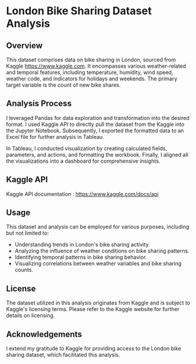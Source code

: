 # London Bike Sharing Dataset Analysis

## Overview

This dataset comprises data on bike sharing in London, sourced from Kaggle https://www.kaggle.com. It encompasses various weather-related and temporal features, including temperature, humidity, wind speed, weather code, and indicators for holidays and weekends. The primary target variable is the count of new bike shares.

## Analysis Process

I leveraged Pandas for data exploration and transformation into the desired format. I used Kaggle API to directly pull the dataset from the Kaggle into the Jupyter Notebook. Subsequently, I exported the formatted data to an Excel file for further analysis in Tableau.

In Tableau, I conducted visualization by creating calculated fields, parameters, and actions, and formatting the workbook. Finally, I aligned all the visualizations into a dashboard for comprehensive insights.

## Kaggle API

Kaggle API documentation : https://www.kaggle.com/docs/api

## Usage

This dataset and analysis can be employed for various purposes, including but not limited to:

- Understanding trends in London's bike sharing activity.
- Analyzing the influence of weather conditions on bike sharing patterns.
- Identifying temporal patterns in bike sharing behavior.
- Visualizing correlations between weather variables and bike sharing counts.

## License

The dataset utilized in this analysis originates from Kaggle and is subject to Kaggle's licensing terms. Please refer to the Kaggle website for further details on licensing.

## Acknowledgements

I extend my gratitude to Kaggle for providing access to the London bike sharing dataset, which facilitated this analysis.

